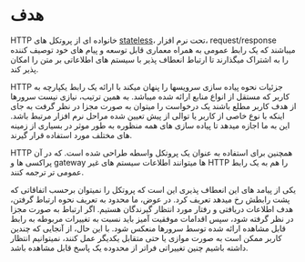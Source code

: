 # هدف

HTTP خانواده ای از پروتکل های
[stateless](https://en.wikipedia.org/wiki/Stateless_protocol)،
تحت نرم افزار، request/response میباشند
که یک رابط عمومی به همراه معماری قابل توسعه
و پیام های خود توصیف کننده را به اشتراک میگذارند
تا ارتباط انعطاف پذیر با سیستم های اطلاعاتی بر متن را امکان پذیر کند.

HTTP جزئیات نحوه پیاده سازی سرویسها را پنهان میکند
با ارائه یک رابط یکپارچه به کاربر که مستقل از انواع منابع ارائه شده میباشد.
به همین ترتیب، نیازی نیست سرورها از هدف کاربر مطلع باشند
یک درخواست را میتوان به صورت مجزا در نظر گرفت به جای اینکه
با نوع خاصی از کاربر یا توالی از پیش تعیین شده مراحل نرم افزار مرتبط باشد.
این به ما اجازه میدهد تا پیاده سازی های همه منظوره به طور موثر
در بسیاری از زمینه های مختلف مورد استفاده قرار گیرند.

HTTP همچنین برای استفاده به عنوان یک پروتکل واسطه طراحی شده است.
که در آن پراکسی ها و gateway ها میتوانند اطلاعات سیستم های غیر HTTP
را هم به یک رابط عمومی تر ترجمه کنند.

یکی از پیامد های این انعطاف پذیری این است که پروتکل را نمیتوان
برحسب اتفاقاتی که پشت رابطش رخ میدهد تعریف کرد.
در عوض، ما محدود به تعریف نحوه ارتباط گرفتن، هدف اطلاعات دریافتی
و رفتار مورد انتظار گیرندگان هستیم.
اگر ارتباط به صورت مجزا در نظر گرفته شود، سپس اقدامات موفقیت آمیز
باید نسبت به تغییرات مربوطه به رابط قابل مشاهده ارائه شده توسط سرورها منعکس شود.
با این حال، از آنجایی که چندین کاربر ممکن است به صورت موازی یا حتی متقابل یکدیگر
عمل کنند، نمیتوانیم انتظار داشته باشیم چنین تغییراتی
فراتر از محدوده یک پاسخ قابل مشاهده باشد.
